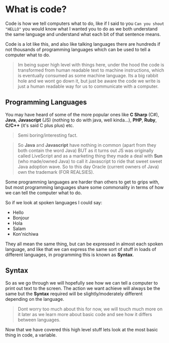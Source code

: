 # What is code?

Code is how we tell computers what to do, like if I said to you `Can you shout "HELLO"` you would know what I wanted you to do as we both understand the same language and understand what each bit of that sentence means.

Code is a lot like this, and also like talking languages there are hundreds if not thousands of programming languages which can be used to tell a computer what to do.

> Im being super high level with things here, under the hood the code is transformed from human readable text to machine instructions, which is eventually consumed as some machine language. Its a big rabbit hole and we wont go down it, but just be aware the code we write is just a human readable way for us to communicate with a computer.

## Programming Languages

You may have heard of some of the more popular ones like **C Sharp** (C#), **Java**, **Javascript** (JS) (nothing to do with java, well kinda...), **PHP**, **Ruby**, **C/C++** (it's said C plus plus) etc.

> Semi boring/interesting fact.

> So **Java** and **Javascript** have nothing in common (apart from they both contain the word Java) BUT as it turns out JS was originally called LiveScript and as a marketing thing they made a deal with **Sun** (who made/owned Java) to call it Javascript to ride that sweet sweet Java adoption wave. So to this day Oracle (current owners of Java) own the trademark (FOR REALSIES).

Some programming languages are harder than others to get to grips with, but most programming languages share some commonality in terms of how we can tell the computer what to do.

So if we look at spoken languages I could say:

- Hello
- Bonjour
- Hola
- Salam 
- Kon'nichiwa

They all mean the same thing, but can be expressed in almost each spoken language, and like that we can express the same sort of stuff in loads of different languages, in programming this is known as **Syntax**.

## Syntax

So as we go through we will hopefully see how we can tell a computer to print out text to the screen. The action we want achieve will always be the same but the **Syntax** required will be slightly/moderately different depending on the language.

> Dont worry too much about this for now, we will touch much more on it later as we learn more about basic code and see how it differs between languages.

Now that we have covered this high level stuff lets look at the most basic thing in code, a variable.
